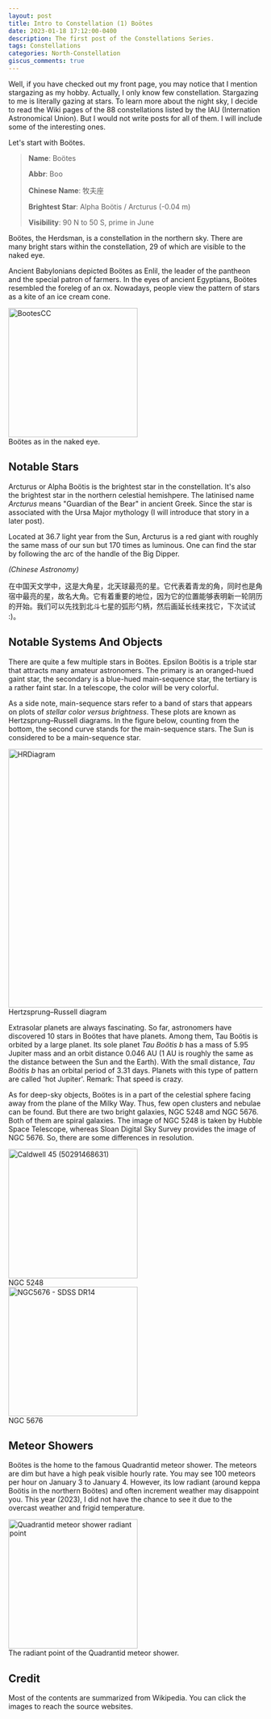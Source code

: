 ```yaml
---
layout: post
title: Intro to Constellation (1) Boötes
date: 2023-01-18 17:12:00-0400
description: The first post of the Constellations Series.
tags: Constellations
categories: North-Constellation
giscus_comments: true
---
```


Well, if you have checked out my front page, you may notice that I mention stargazing as my hobby. Actually, I only know few constellation. Stargazing to me is literally gazing at stars. To learn more about the night sky, I decide to read the Wiki pages of the 88 constellations listed by the IAU (Internation Astronomical Union). But I would not write posts for all of them. I will include some of the interesting ones. 

Let's start with Boötes.  
> **Name**: Boötes 
> 
> **Abbr**: Boo
> 
> **Chinese Name**: 牧夫座
> 
> **Brightest Star**: Alpha Boötis / Arcturus (-0.04 m)
> 
> **Visibility**: 90 N to 50 S, prime in June

Boötes, the Herdsman, is a constellation in the northern sky. There are many bright stars within the constellation, 29 of which are visible to the naked eye. 

Ancient Babylonians depicted Boötes as Enlil, the leader of the pantheon and the special patron of farmers. In the eyes of ancient Egyptians, Boötes resembled the foreleg of an ox. Nowadays, people view the pattern of stars as a kite of an ice cream cone. 

<div class="caption">
    <a title="Till Credner, CC BY-SA 3.0 &lt;https://creativecommons.org/licenses/by-sa/3.0&gt;, via Wikimedia Commons" href="https://commons.wikimedia.org/wiki/File:BootesCC.jpg"><img width="256" alt="BootesCC" src="https://upload.wikimedia.org/wikipedia/commons/b/bb/BootesCC.jpg"></a>
</div>
<div class="caption">
   Boötes as in the naked eye.
</div>

## Notable Stars 
Arcturus or Alpha Boötis is the brightest star in the constellation. It's also the brightest star in the northern celestial hemishpere. The latinised name *Arcturus* means "Guardian of the Bear" in ancient Greek. Since the star is associated with the Ursa Major mythology (I will introduce that story in a later post).  

Located at 36.7 light year from the Sun, Arcturus is a red giant with roughly the same mass of our sun but 170 times as luminous. One can find the star by following the arc of the handle of the Big Dipper.

*(Chinese Astronomy)*

在中国天文学中，这是大角星，北天球最亮的星。它代表着青龙的角，同时也是角宿中最亮的星，故名大角。它有着重要的地位，因为它的位置能够表明新一轮阴历的开始。我们可以先找到北斗七星的弧形勺柄，然后画延长线来找它，下次试试 :)。

## Notable Systems And Objects 
There are quite a few multiple stars in Boötes. Epsilon Boötis is a triple star that attracts many amateur astronomers. The primary is an oranged-hued gaint star, the secondary is a blue-hued main-sequence star, the tertiary is a rather faint star. In a telescope, the color will be very colorful. 

As a side note, main-sequence stars refer to a band of stars that appears on plots of *stellar color versus brightness*. These plots are known as Hertzsprung–Russell diagrams. In the figure below, counting from the bottom, the second curve stands for the main-sequence stars. The Sun is considered to be a main-sequence star.

<div class="caption">
    <a title="Richard Powell, CC BY-SA 2.5 &lt;https://creativecommons.org/licenses/by-sa/2.5&gt;, via Wikimedia Commons" href="https://commons.wikimedia.org/wiki/File:HRDiagram.png"><img width="512" alt="HRDiagram" src="https://upload.wikimedia.org/wikipedia/commons/thumb/6/6b/HRDiagram.png/512px-HRDiagram.png"></a>
</div>
<div class="caption">
   Hertzsprung–Russell diagram
</div>

Extrasolar planets are always fascinating. So far, astronomers have discovered 10 stars in Boötes that have planets. Among them, Tau Boötis is orbited by a large planet. Its sole planet *Tau Boötis b* has a mass of 5.95 Jupiter mass and an orbit distance 0.046 AU (1 AU is roughly the same as the distance between the Sun and the Earth). With the small distance, *Tau Boötis b* has an orbital period of 3.31 days. Planets with this type of pattern are called 'hot Jupiter'. Remark: That speed is crazy.

As for deep-sky objects, Boötes is in a part of the celestial sphere facing away from the plane of the Milky Way. Thus, few open clusters and nebulae can be found. But there are two bright galaxies, NGC 5248 amd NGC 5676. Both of them are spiral galaxies. The image of NGC 5248 is taken by Hubble Space Telescope, whereas Sloan Digital Sky Survey provides the image of NGC 5676. So, there are some differences in resolution.

<div class="caption">
    <a title="NASA Hubble Space Telescope, CC BY 2.0 &lt;https://creativecommons.org/licenses/by/2.0&gt;, via Wikimedia Commons" href="https://commons.wikimedia.org/wiki/File:Caldwell_45_(50291468631).jpg"><img width="256" alt="Caldwell 45 (50291468631)" src="https://upload.wikimedia.org/wikipedia/commons/thumb/2/23/Caldwell_45_%2850291468631%29.jpg/128px-Caldwell_45_%2850291468631%29.jpg"></a>
</div>
<div class="caption">
   NGC 5248
</div>

<div class="caption">
    <a title="Sloan Digital Sky Survey, CC BY 4.0 &lt;https://creativecommons.org/licenses/by/4.0&gt;, via Wikimedia Commons" href="https://commons.wikimedia.org/wiki/File:NGC5676_-_SDSS_DR14.jpg"><img width="256" alt="NGC5676 - SDSS DR14" src="https://upload.wikimedia.org/wikipedia/commons/thumb/c/c2/NGC5676_-_SDSS_DR14.jpg/128px-NGC5676_-_SDSS_DR14.jpg"></a>
</div>
<div class="caption">
    NGC 5676
</div>

## Meteor Showers
Boötes is the home to the famous Quadrantid meteor shower. The meteors are dim but have a high peak visible hourly rate. You may see 100 meteors per hour on January 3 to January 4. However, its low radiant (around keppa Boötis in the northern Boötes) and often increment weather may disappoint you. This year (2023), I did not have the chance to see it due to the overcast weather and frigid temperature. 
<div class="caption">
    <a title="EarthSky Communications, Inc., CC BY-SA 3.0 &lt;https://creativecommons.org/licenses/by-sa/3.0&gt;, via Wikimedia Commons" href="https://commons.wikimedia.org/wiki/File:Quadrantid_meteor_shower_radiant_point.jpeg"><img width="256" alt="Quadrantid meteor shower radiant point" src="https://upload.wikimedia.org/wikipedia/commons/6/66/Quadrantid_meteor_shower_radiant_point.jpeg"></a>
</div>
<div class="caption">
    The radiant point of the Quadrantid meteor shower.
</div>

## Credit
Most of the contents are summarized from Wikipedia. You can click the images to reach the source websites. 